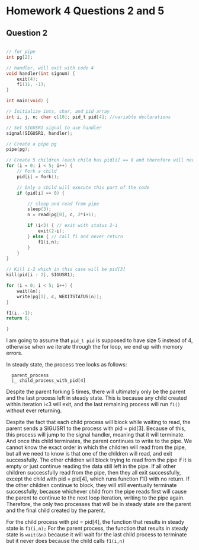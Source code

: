 # Homework 4 Questions 2 and 5

## Question 2

```c

// for pipe
int pg[2];

// handler, will exit with code 4
void handler(int signum) {
    exit(4);
    f1(11, -1);
}

int main(void) {

// Initialize ints, char, and pid array
int i, j, n; char c[10]; pid_t pid[4]; //variable declarations

// Set SIGUSR1 signal to use handler
signal(SIGUSR1, handler);

// Create a pipe pg
pipe(pg);

// Create 5 children (each child has pid[i] == 0 and therefore will never )
for (i = 0; i < 5; i++) {
    // Fork a child
    pid[i] = fork();

    // Only a child will execute this part of the code
    if (pid[i] == 0) {

        // sleep and read from pipe
        sleep(3);
        n = read(pg[0], c, 2*i+1);

        if (i<3) { // exit with status 2-i
            exit(2-i);
        } else { // call f1 and never return
            f1(i,n);
        }
    }
}

// Kill i-2 which in this case will be pid[3]
kill(pid[i - 2], SIGUSR1);

for (i = 0; i < 5; i++) {
    wait(&n);
    write(pg[1], c, WEXITSTATUS(n));
}

f1(i, -1);
return 0;

}
```

I am going to assume that `pid_t pid` is supposed to have size 5 instead of 4, otherwise when we iterate through the for loop, we end up with memory errors.

In steady state, the process tree looks as follows:
```
  parent_process
  |_ child_process_with_pid[4]
```

Despite the parent forking 5 times, there will ultimately only be the parent and the last process left in steady state. This is because any child created within iteration i<3 will exit, and the last remaining process will run `f1()` without ever returning.

Despite the fact that each child process will block while waiting to read, the parent sends a SIGUSR1 to the process with pid = pid[3].
Because of this, this process will jump to the signal handler, meaning that it will terminate. And once this child terminates, the parent continues to write to the pipe. We cannot know the exact order in which the children will read from the pipe, but all we need to know is that one of the children will read, and exit successfully. The other children will block trying to read from the pipe if it is empty or just continue reading the data still left in the pipe. If all other children successfully read from the pipe, then they all exit successfully, except the child with pid = pid[4], which runs function f1() with no return. If the other children continue to block, they will still eventually terminate successfully, because whichever child from the pipe reads first will cause the parent to continue to the next loop iteration, writing to the pipe again. Therefore, the only two processes that will be in steady state are the parent and the final child created by the parent.


For the child process with pid = pid[4], the function that results in steady state is `f1(i,n);`
For the parent process, the function that results in steady state is `wait(&n)` because it will wait for the last child process to terminate but it never does because the child calls `f1(i,n)`
